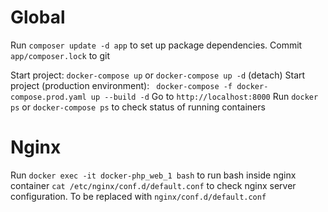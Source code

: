 # Global
Run `composer update -d app` to set up package dependencies.
Commit `app/composer.lock` to git

Start project: `docker-compose up` or `docker-compose up -d` (detach)
Start project (production environment): ` docker-compose -f docker-compose.prod.yaml up --build -d`
Go to `http://localhost:8000`
Run `docker ps` or `docker-compose ps` to check status of running containers

# Nginx
Run `docker exec -it docker-php_web_1 bash` to run bash inside nginx container
`cat /etc/nginx/conf.d/default.conf` to check nginx server configuration. To be replaced with `nginx/conf.d/default.conf`